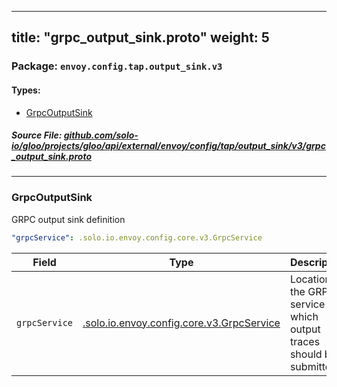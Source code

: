 
---
title: "grpc_output_sink.proto"
weight: 5
---

<!-- Code generated by solo-kit. DO NOT EDIT. -->


### Package: `envoy.config.tap.output_sink.v3` 
#### Types:


- [GrpcOutputSink](#grpcoutputsink)
  



##### Source File: [github.com/solo-io/gloo/projects/gloo/api/external/envoy/config/tap/output_sink/v3/grpc_output_sink.proto](https://github.com/solo-io/gloo/blob/main/projects/gloo/api/external/envoy/config/tap/output_sink/v3/grpc_output_sink.proto)





---
### GrpcOutputSink

 
GRPC output sink definition

```yaml
"grpcService": .solo.io.envoy.config.core.v3.GrpcService

```

| Field | Type | Description |
| ----- | ---- | ----------- | 
| `grpcService` | [.solo.io.envoy.config.core.v3.GrpcService](../../../../core/v3/grpc_service.proto.sk/#grpcservice) | Location of the GRPC service to which output traces should be submitted. |





<!-- Start of HubSpot Embed Code -->
<script type="text/javascript" id="hs-script-loader" async defer src="//js.hs-scripts.com/5130874.js"></script>
<!-- End of HubSpot Embed Code -->
